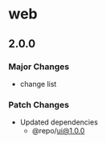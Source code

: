 # web

## 2.0.0

### Major Changes

- change list

### Patch Changes

- Updated dependencies
  - @repo/ui@1.0.0
